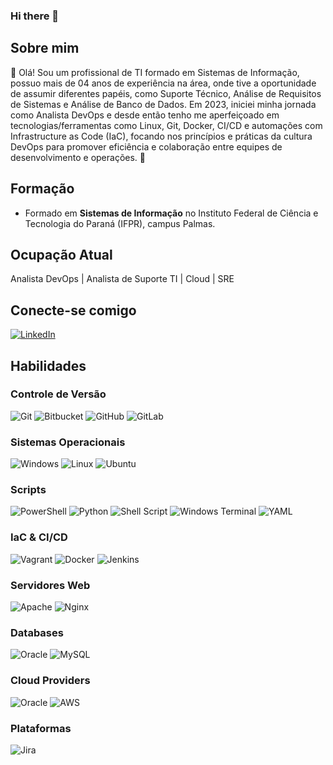 ### Hi there 👋

## Sobre mim
👋 Olá! Sou um profissional de TI formado em Sistemas de Informação, possuo mais de 04 anos de experiência na área, onde tive a oportunidade de assumir diferentes papéis, como Suporte Técnico, Análise de Requisitos de Sistemas e Análise de Banco de Dados. Em 2023, iniciei minha jornada como Analista DevOps e desde então tenho me aperfeiçoado em tecnologias/ferramentas como Linux, Git, Docker, CI/CD e automações com Infrastructure as Code (IaC), focando nos princípios e práticas da cultura DevOps para promover eficiência e colaboração entre equipes de desenvolvimento e operações. 🚀

## Formação
* Formado em **Sistemas de Informação** no Instituto Federal de Ciência e Tecnologia do Paraná (IFPR), campus Palmas.

## Ocupação Atual
Analista DevOps | Analista de Suporte TI | Cloud | SRE
## Conecte-se comigo
[![LinkedIn](https://img.shields.io/badge/LinkedIn-4165d3?style=for-the-badge&logo=linkedin&logoColor=)](https://www.linkedin.com/in/luiz-alberto-parnoff/)

## Habilidades
### Controle de Versão
![Git](https://img.shields.io/badge/GIT-E44C30?style=for-the-badge&logo=git&logoColor=white)
![Bitbucket](https://img.shields.io/badge/bitbucket-%230047B3.svg?style=for-the-badge&logo=bitbucket&logoColor=white)
![GitHub](https://img.shields.io/badge/github-%23121011.svg?style=for-the-badge&logo=github&logoColor=white)
![GitLab](https://img.shields.io/badge/gitlab-%23181717.svg?style=for-the-badge&logo=gitlab&logoColor=white)
### Sistemas Operacionais
![Windows](https://img.shields.io/badge/Windows-0078D6?style=for-the-badge&logo=windows&logoColor=white)
![Linux](https://img.shields.io/badge/Linux-FCC624?style=for-the-badge&logo=linux&logoColor=black)
![Ubuntu](https://img.shields.io/badge/Ubuntu-E95420?style=for-the-badge&logo=ubuntu&logoColor=white)
### Scripts
![PowerShell](https://img.shields.io/badge/PowerShell-%235391FE.svg?style=for-the-badge&logo=powershell&logoColor=white)
![Python](https://img.shields.io/badge/python-3670A0?style=for-the-badge&logo=python&logoColor=ffdd54)
![Shell Script](https://img.shields.io/badge/shell_script-%23121011.svg?style=for-the-badge&logo=gnu-bash&logoColor=white)
![Windows Terminal](https://img.shields.io/badge/Windows%20Terminal-%234D4D4D.svg?style=for-the-badge&logo=windows-terminal&logoColor=white)
![YAML](https://img.shields.io/badge/yaml-%23ffffff.svg?style=for-the-badge&logo=yaml&logoColor=151515)
### IaC & CI/CD
![Vagrant](https://img.shields.io/badge/vagrant-%231563FF.svg?style=for-the-badge&logo=vagrant&logoColor=white)
![Docker](https://img.shields.io/badge/docker-%230db7ed.svg?style=for-the-badge&logo=docker&logoColor=white)
![Jenkins](https://img.shields.io/badge/jenkins-%232C5263.svg?style=for-the-badge&logo=jenkins&logoColor=white)
### Servidores Web
![Apache](https://img.shields.io/badge/apache-%23D42029.svg?style=for-the-badge&logo=apache&logoColor=white)
![Nginx](https://img.shields.io/badge/nginx-%23009639.svg?style=for-the-badge&logo=nginx&logoColor=white)
### Databases
![Oracle](https://img.shields.io/badge/Oracle-F80000?style=for-the-badge&logo=oracle&logoColor=white)
![MySQL](https://img.shields.io/badge/mysql-4479A1.svg?style=for-the-badge&logo=mysql&logoColor=white)
### Cloud Providers
![Oracle](https://img.shields.io/badge/Oracle-F80000?style=for-the-badge&logo=oracle&logoColor=white)
![AWS](https://img.shields.io/badge/AWS-%23FF9900.svg?style=for-the-badge&logo=amazon-aws&logoColor=white)
### Plataformas
![Jira](https://img.shields.io/badge/jira-%230A0FFF.svg?style=for-the-badge&logo=jira&logoColor=white)
